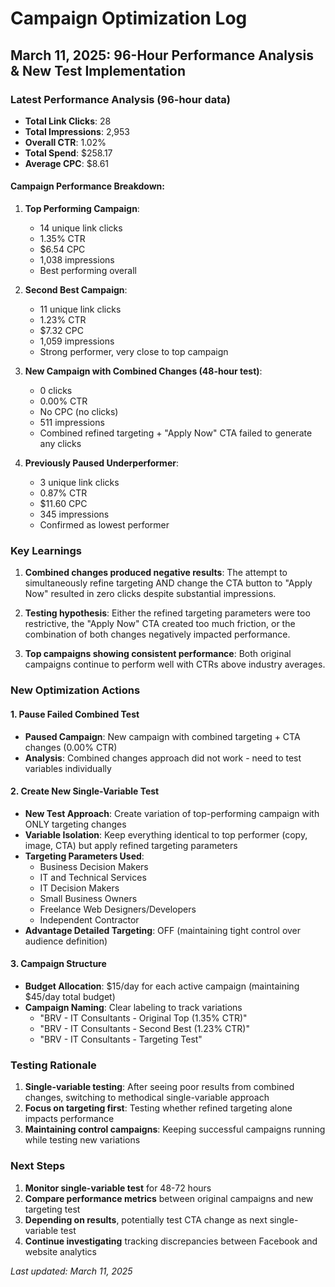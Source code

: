 # Campaign Optimization Log

## March 11, 2025: 96-Hour Performance Analysis & New Test Implementation

### Latest Performance Analysis (96-hour data)
- **Total Link Clicks**: 28
- **Total Impressions**: 2,953
- **Overall CTR**: 1.02%
- **Total Spend**: $258.17
- **Average CPC**: $8.61

#### Campaign Performance Breakdown:
1. **Top Performing Campaign**: 
   - 14 unique link clicks
   - 1.35% CTR
   - $6.54 CPC
   - 1,038 impressions
   - Best performing overall

2. **Second Best Campaign**: 
   - 11 unique link clicks
   - 1.23% CTR
   - $7.32 CPC
   - 1,059 impressions
   - Strong performer, very close to top campaign

3. **New Campaign with Combined Changes (48-hour test)**: 
   - 0 clicks
   - 0.00% CTR
   - No CPC (no clicks)
   - 511 impressions
   - Combined refined targeting + "Apply Now" CTA failed to generate any clicks

4. **Previously Paused Underperformer**: 
   - 3 unique link clicks
   - 0.87% CTR
   - $11.60 CPC
   - 345 impressions
   - Confirmed as lowest performer

### Key Learnings
1. **Combined changes produced negative results**: The attempt to simultaneously refine targeting AND change the CTA button to "Apply Now" resulted in zero clicks despite substantial impressions.

2. **Testing hypothesis**: Either the refined targeting parameters were too restrictive, the "Apply Now" CTA created too much friction, or the combination of both changes negatively impacted performance.

3. **Top campaigns showing consistent performance**: Both original campaigns continue to perform well with CTRs above industry averages.

### New Optimization Actions

#### 1. Pause Failed Combined Test
- **Paused Campaign**: New campaign with combined targeting + CTA changes (0.00% CTR)
- **Analysis**: Combined changes approach did not work - need to test variables individually

#### 2. Create New Single-Variable Test
- **New Test Approach**: Create variation of top-performing campaign with ONLY targeting changes
- **Variable Isolation**: Keep everything identical to top performer (copy, image, CTA) but apply refined targeting parameters
- **Targeting Parameters Used**:
  * Business Decision Makers
  * IT and Technical Services
  * IT Decision Makers
  * Small Business Owners
  * Freelance Web Designers/Developers
  * Independent Contractor
- **Advantage Detailed Targeting**: OFF (maintaining tight control over audience definition)

#### 3. Campaign Structure
- **Budget Allocation**: $15/day for each active campaign (maintaining $45/day total budget)
- **Campaign Naming**: Clear labeling to track variations
  * "BRV - IT Consultants - Original Top (1.35% CTR)"
  * "BRV - IT Consultants - Second Best (1.23% CTR)"
  * "BRV - IT Consultants - Targeting Test"

### Testing Rationale
1. **Single-variable testing**: After seeing poor results from combined changes, switching to methodical single-variable approach
2. **Focus on targeting first**: Testing whether refined targeting alone impacts performance
3. **Maintaining control campaigns**: Keeping successful campaigns running while testing new variations

### Next Steps
1. **Monitor single-variable test** for 48-72 hours
2. **Compare performance metrics** between original campaigns and new targeting test
3. **Depending on results**, potentially test CTA change as next single-variable test
4. **Continue investigating** tracking discrepancies between Facebook and website analytics

*Last updated: March 11, 2025*